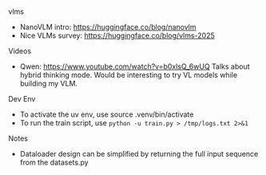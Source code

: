 vlms
- NanoVLM intro: https://huggingface.co/blog/nanovlm
- Nice VLMs survey: https://huggingface.co/blog/vlms-2025

Videos
- Qwen: https://www.youtube.com/watch?v=b0xlsQ_6wUQ
    Talks about hybrid thinking mode. Would be interesting to try VL models while building my VLM.

Dev Env
- To activate the uv env, use source .venv/bin/activate
- To run the train script, use `python -u train.py > /tmp/logs.txt 2>&1`

Notes
- Dataloader design can be simplified by returning the full input sequence from the datasets.py
